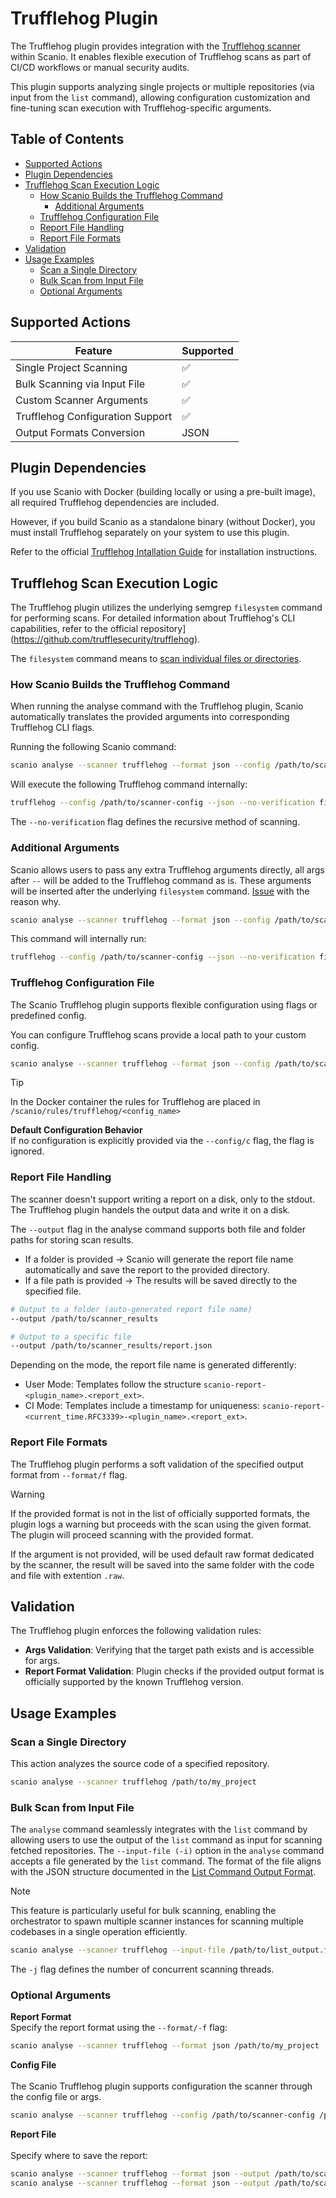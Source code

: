 # Trufflehog Plugin

The Trufflehog plugin provides integration with the [Trufflehog scanner](https://github.com/trufflesecurity/trufflehog) within Scanio. It enables flexible execution of Trufflehog scans as part of CI/CD workflows or manual security audits.

This plugin supports analyzing single projects or multiple repositories (via input from the `list` command), allowing configuration customization and fine-tuning scan execution with Trufflehog-specific arguments.

## Table of Contents
- [Supported Actions](#supported-actions)
- [Plugin Dependencies](#plugin-dependencies)
- [Trufflehog Scan Execution Logic](#trufflehog-scan-execution-logic)
  - [How Scanio Builds the Trufflehog Command](#how-scanio-builds-the-trufflehog-command)
    - [Additional Arguments](#additional-arguments)  
  - [Trufflehog Configuration File](#trufflehog-configuration-file)
  - [Report File Handling](#report-file-handling)
  - [Report File Formats](#report-file-formats)
- [Validation](#validation)
- [Usage Examples](#usage-examples)
  - [Scan a Single Directory](#scan-a-single-directory)
  - [Bulk Scan from Input File](#bulk-scan-from-input-file)
  - [Optional Arguments](#optional-arguments)


## Supported Actions
| Feature                         | Supported                          |
|--------------------------------|-------------------------------------|
| Single Project Scanning        | ✅                                  |
| Bulk Scanning via Input File   | ✅                                  |
| Custom Scanner Arguments       | ✅                                  |
| Trufflehog Configuration Support | ✅                                |
| Output Formats Conversion       | JSON                               |


## Plugin Dependencies
If you use Scanio with Docker (building locally or using a pre-built image), all required Trufflehog dependencies are included.

However, if you build Scanio as a standalone binary (without Docker), you must install Trufflehog separately on your system to use this plugin.

Refer to the official [Trufflehog Intallation Guide](https://github.com/trufflesecurity/trufflehog?tab=readme-ov-file#floppy_disk-installation) for installation instructions.

## Trufflehog Scan Execution Logic
The Trufflehog plugin utilizes the underlying semgrep `filesystem` command for performing scans. For detailed information about Trufflehog's CLI capabilities, refer to the official repository](https://github.com/trufflesecurity/trufflehog).

The `filesystem` command means to [scan individual files or directories](https://github.com/trufflesecurity/trufflehog).

### How Scanio Builds the Trufflehog Command
When running the analyse command with the Trufflehog plugin, Scanio automatically translates the provided arguments into corresponding Trufflehog CLI flags.

Running the following Scanio command:
```bash
scanio analyse --scanner trufflehog --format json --config /path/to/scanner-config --output /path/to/scanner_results /path/to/my_project
```
Will execute the following Trufflehog command internally:
```bash
trufflehog --config /path/to/scanner-config --json --no-verification filesystem /path/to/my_project
```

The `--no-verification` flag defines the recursive method of scanning. 

### Additional Arguments 

Scanio allows users to pass any extra Trufflehog arguments directly, all args after `--` will be added to the Trufflehog command as is. These arguments will be inserted after the underlying `filesystem` command. [Issue](https://github.com/scan-io-git/scan-io/issues/86) with the reason why.

```bash
scanio analyse --scanner trufflehog --format json --config /path/to/scanner-config --output /path/to/scanner_results /path/to/my_project -- -x .git
```

This command will internally run:
```bash
trufflehog --config /path/to/scanner-config --json --no-verification filesystem -x .git /path/to/my_project
```

### Trufflehog Configuration File

The Scanio Trufflehog plugin supports flexible configuration using flags or predefined config.

You can configure Trufflehog scans provide a local path to your custom config.
```bash
scanio analyse --scanner trufflehog --format json --config /path/to/scanner-config --output /path/to/scanner_results /path/to/my_project
```
> [!TIP]
> In the Docker container the rules for Trufflehog are placed in `/scanio/rules/trufflehog/<config_name>`

**Default Configuration Behavior**<br>
If no configuration is explicitly provided via the `--config/c` flag, the flag is ignored.

### Report File Handling
The scanner doesn't support writing a report on a disk, only to the stdout. The Trufflehog plugin handels the output data and write it on a disk.

The `--output` flag in the analyse command supports both file and folder paths for storing scan results.

- If a folder is provided → Scanio will generate the report file name automatically and save the report to the provided directory.
- If a file path is provided → The results will be saved directly to the specified file.

```bash
# Output to a folder (auto-generated report file name)
--output /path/to/scanner_results

# Output to a specific file
--output /path/to/scanner_results/report.json
```

Depending on the mode, the report file name is generated differently:
- User Mode: Templates follow the structure `scanio-report-<plugin_name>.<report_ext>`.
- CI Mode: Templates include a timestamp for uniqueness: `scanio-report-<current_time.RFC3339>-<plugin_name>.<report_ext>`.

### Report File Formats
The Trufflehog plugin performs a soft validation of the specified output format from `--format/f` flag.

> [!WARNING]
> If the provided format is not in the list of officially supported formats, the plugin logs a warning but proceeds with the scan using the given format. The plugin will proceed scanning with the provided format.

If the argument is not provided, will be used default raw format dedicated by the scanner, the result will be saved into the same folder with the code and file with extention `.raw`.

## Validation
The Trufflehog plugin enforces the following validation rules:
- **Args Validation**: Verifying that the target path exists and is accessible for args.
- **Report Format Validation**: Plugin checks if the provided output format is officially supported by the known Trufflehog version.

## Usage Examples

### Scan a Single Directory
This action analyzes the source code of a specified repository.
```bash
scanio analyse --scanner trufflehog /path/to/my_project
```

### Bulk Scan from Input File
The `analyse` command seamlessly integrates with the `list` command by allowing users to use the output of the `list` command as input for scanning fetched repositories. The `--input-file (-i)` option in the `analyse` command accepts a file generated by the `list` command. The format of the file aligns with the JSON structure documented in the [List Command Output Format](cmd-list.md#command-output-format).

> [!NOTE]  
> This feature is particularly useful for bulk scanning, enabling the orchestrator to spawn multiple scanner instances for scanning multiple codebases in a single operation efficiently.

```bash
scanio analyse --scanner trufflehog --input-file /path/to/list_output.file -j 5 /path/to/my_project
```

The `-j` flag defines the number of concurrent scanning threads.

### Optional Arguments

**Report Format**<br> 
Specify the report format using the `--format/-f` flag:
```bash
scanio analyse --scanner trufflehog --format json /path/to/my_project
```

**Config File**<br>  
The Scanio Trufflehog plugin supports configuration the scanner through the config file or args.

```bash
scanio analyse --scanner trufflehog --config /path/to/scanner-config /path/to/my_project
```

**Report File**<br>  
Specify where to save the report:
```bash
scanio analyse --scanner trufflehog --format json --output /path/to/scanner_results /path/to/my_project # File name auto-generated
scanio analyse --scanner trufflehog --format json --output /path/to/scanner_results.json /path/to/my_project # Results saved to the specified file
```